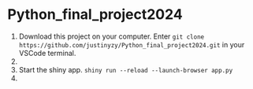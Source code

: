 # Python_final_project2024

1. Download this project on your computer.
   Enter `git clone https://github.com/justinyzy/Python_final_project2024.git` in your VSCode terminal.
2.  
3. Start the shiny app. `shiny run --reload --launch-browser app.py`
4. 
